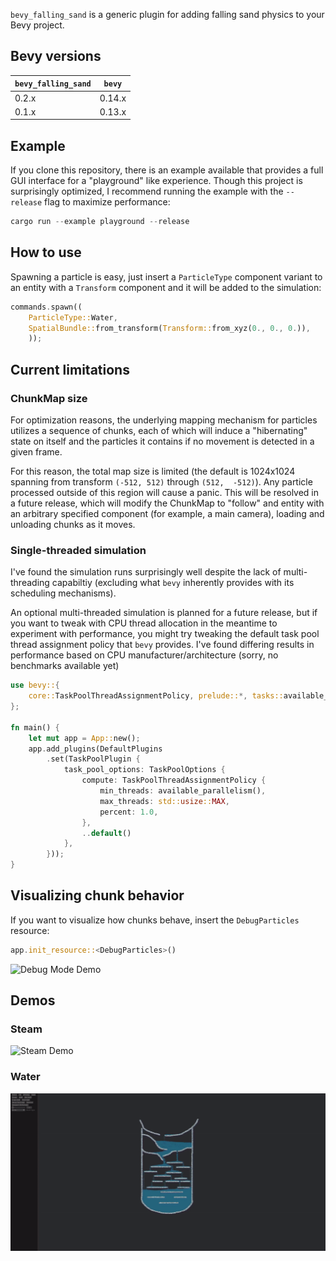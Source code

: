 `bevy_falling_sand` is a generic plugin for adding falling sand physics to your Bevy project.

## Bevy versions

| `bevy_falling_sand`   | `bevy`    |
|-----------------------|-----------|
| 0.2.x                 | 0.14.x    |
| 0.1.x                 | 0.13.x    |

## Example
If you clone this repository, there is an example available that provides a full GUI interface for a "playground" like 
experience. Though this project is surprisingly optimized, I recommend running the example with the `--release` flag to
maximize performance:
```rust
cargo run --example playground --release
```

## How to use

Spawning a particle is easy, just insert a `ParticleType` component variant to an entity with a `Transform`
component and it will be added to the simulation:
```rust
commands.spawn((
    ParticleType::Water,
    SpatialBundle::from_transform(Transform::from_xyz(0., 0., 0.)),
    ));
```

## Current limitations
### ChunkMap size
For optimization reasons, the underlying mapping mechanism for particles utilizes a sequence of chunks, each of which
will induce a "hibernating" state on itself and the particles it contains if no movement is detected in a given frame.

For this reason, the total map size is limited (the default is 1024x1024 spanning from transform `(-512, 512)` 
through `(512,  -512)`). Any particle processed outside of this region will cause a panic. This will be resolved
in a future release, which will modify the ChunkMap to "follow" and entity with an arbitrary specified component
(for example, a main camera), loading and unloading chunks as it moves.

### Single-threaded simulation
I've found the simulation runs surprisingly well despite the lack of multi-threading capabiltiy (excluding what `bevy` 
inherently provides with its scheduling mechanisms). 

An optional multi-threaded simulation is planned for a future release, but if you want to tweak with CPU thread 
allocation in the meantime to experiment with performance, you might try tweaking the default task pool thread
assignment policy that `bevy` provides. I've found differing results in performance based on CPU 
manufacturer/architecture (sorry, no benchmarks available yet)

```rust
use bevy::{
    core::TaskPoolThreadAssignmentPolicy, prelude::*, tasks::available_parallelism,
};

fn main() {
    let mut app = App::new();
    app.add_plugins(DefaultPlugins
        .set(TaskPoolPlugin {
            task_pool_options: TaskPoolOptions {
                compute: TaskPoolThreadAssignmentPolicy {
                    min_threads: available_parallelism(),
                    max_threads: std::usize::MAX,
                    percent: 1.0,
                },
                ..default()
            },
        }));
}
```

## Visualizing chunk behavior

If you want to visualize how chunks behave, insert the `DebugParticles` resource:
```rust
app.init_resource::<DebugParticles>()
```

![Debug Mode Demo](https://github.com/noprobelm/bevy_falling_sand/blob/media/debug.gif)

## Demos
### Steam
![Steam Demo](https://github.com/noprobelm/bevy_falling_sand/blob/media/steam.gif)
### Water
![Water Demo](https://github.com/noprobelm/bevy_falling_sand/blob/media/water.gif)
